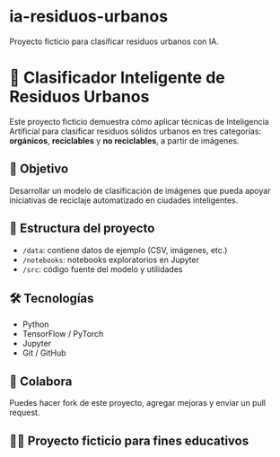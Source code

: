 # ia-residuos-urbanos
Proyecto ficticio para clasificar residuos urbanos con IA.
# 🧠 Clasificador Inteligente de Residuos Urbanos

Este proyecto ficticio demuestra cómo aplicar técnicas de Inteligencia Artificial para clasificar residuos sólidos urbanos en tres categorías: **orgánicos**, **reciclables** y **no reciclables**, a partir de imágenes.

## 🚀 Objetivo

Desarrollar un modelo de clasificación de imágenes que pueda apoyar iniciativas de reciclaje automatizado en ciudades inteligentes.

## 📁 Estructura del proyecto

- `/data`: contiene datos de ejemplo (CSV, imágenes, etc.)
- `/notebooks`: notebooks exploratorios en Jupyter
- `/src`: código fuente del modelo y utilidades

## 🛠 Tecnologías

- Python
- TensorFlow / PyTorch
- Jupyter
- Git / GitHub

## 🤝 Colabora

Puedes hacer fork de este proyecto, agregar mejoras y enviar un pull request.

## 👨‍🎓 Proyecto ficticio para fines educativos
